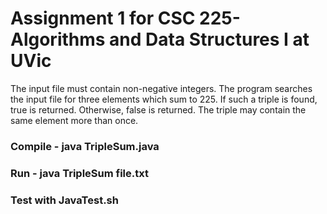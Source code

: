 # Assignment 1 for CSC 225- Algorithms and Data Structures I at UVic 

The input file must contain non-negative integers. The program searches the input file for three elements which sum to 225. If such a triple is found, true is returned. Otherwise, false is returned. The triple may contain the same element more than once.

### Compile - java TripleSum.java

### Run - java TripleSum file.txt

### Test with JavaTest.sh